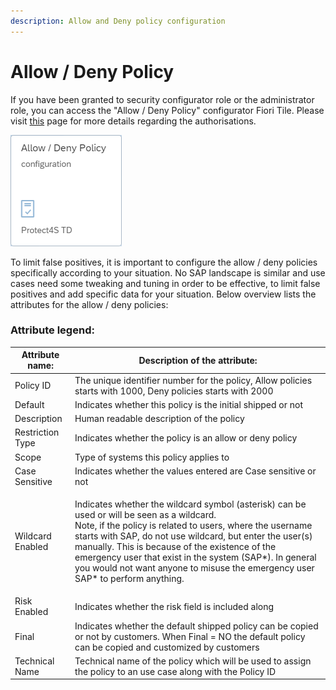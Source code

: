 ```yaml
---
description: Allow and Deny policy configuration
---
```


# Allow / Deny Policy

If you have been granted to security configurator role or the administrator role, you can access the "Allow / Deny Policy" configurator Fiori Tile. Please visit [this](../system-configuration-fiori-application/users-and-authorizations/authorizations.md) page for more details regarding the authorisations.

![Allow / Deny Policy configuration](<../../.gitbook/assets/image (40) (1).png>)

To limit false positives, it is important to configure the allow / deny policies specifically according to your situation. No SAP landscape is similar and use cases need some tweaking and tuning in order to be effective, to limit false positives and add specific data for your situation. Below overview lists the attributes for the allow / deny policies:

### **Attribute legend:**

| Attribute name:  | Description of the attribute:                                                                                                                                                                                                                                                                                                                                                                                                |
| ---------------- | ---------------------------------------------------------------------------------------------------------------------------------------------------------------------------------------------------------------------------------------------------------------------------------------------------------------------------------------------------------------------------------------------------------------------------- |
| Policy ID        | The unique identifier number for the policy, Allow policies starts with 1000, Deny policies starts with 2000                                                                                                                                                                                                                                                                                                                 |
| Default          | Indicates whether this policy is the initial shipped or not                                                                                                                                                                                                                                                                                                                                                                  |
| Description      | Human readable description of the policy                                                                                                                                                                                                                                                                                                                                                                                     |
| Restriction Type | Indicates whether the policy is an allow or deny policy                                                                                                                                                                                                                                                                                                                                                                      |
| Scope            | Type of systems this policy applies to                                                                                                                                                                                                                                                                                                                                                                                       |
| Case Sensitive   | Indicates whether the values entered are Case sensitive or not                                                                                                                                                                                                                                                                                                                                                               |
| Wildcard Enabled | <p>Indicates whether the wildcard symbol (asterisk) can be used or will be seen as a wildcard. <br>Note, if the policy is related to users, where the username starts with SAP, do not use wildcard, but enter the user(s) manually. This is because of the existence of the emergency user that exist in the system (SAP*). In general you would not want anyone to misuse the emergency user SAP* to perform anything.</p> |
| Risk Enabled     | Indicates whether the risk field is included along                                                                                                                                                                                                                                                                                                                                                                           |
| Final            | Indicates whether the default shipped policy can be copied or not by customers. When Final = NO the default policy can be copied and customized by customers                                                                                                                                                                                                                                                                 |
| Technical Name   | Technical name of the policy which will be used to assign the policy to an use case along with the Policy ID                                                                                                                                                                                                                                                                                                                 |

